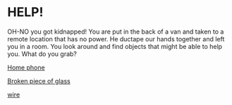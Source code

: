 # HELP!
OH-NO you got kidnapped!
You are put in the back of a van and taken to a remote location that has no power. He ductape our hands together and left you in a room. You look around and find objects that might be able to help you. What do you grab?

[Home phone](home.md)

[Broken piece of glass](glass.md)  

[wire](wire.md)